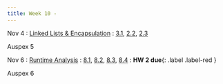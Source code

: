 ```yaml
---
title: Week 10 - 
---
```


Nov 4
: [Linked Lists & Encapsulation](#)
  : [3.1](#), [2.2](#), [2.3](#)

Auspex 5

Nov 6
: [Runtime Analysis](#)
  : [8.1](#), [8.2](#), [8.3](#), [8.4](#)
: **HW 2 due**{: .label .label-red }

Auspex 6